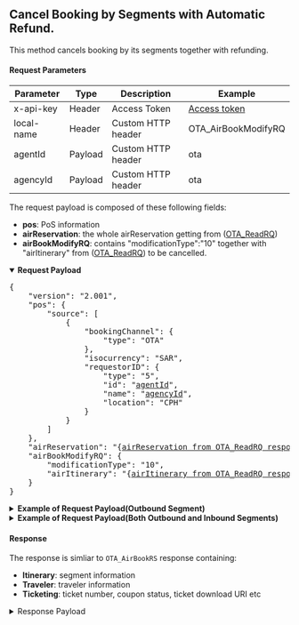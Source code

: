 ## Cancel Booking by Segments with Automatic Refund.

This method cancels booking by its segments together with refunding.

#### Request Parameters

| Parameter    | Type    | Description        | Example                  |
|--------------|---------|--------------------|--------------------------|
| x-api-key  | Header  | Access Token       | [Access token](#api-key) |
| local-name | Header  | Custom HTTP header | OTA_AirBookModifyRQ      |
| agentId    | Payload | Custom HTTP header | ota                      |
| agencyId   | Payload | Custom HTTP header | ota                      |

The request payload is composed of these following fields:
* **pos**: PoS information
* **airReservation**: the whole airReservation getting from ([OTA_ReadRQ](read_booking))
* **airBookModifyRQ**: contains "modificationType":"10" together with "airItinerary" from ([OTA_ReadRQ](read_booking)) to be cancelled.

<details open>
  <summary><b>Request Payload</b></summary>
  <pre>
{
    "version": "2.001",
    "pos": {
        "source": [
            {
                "bookingChannel": {
                    "type": "OTA"
                },
                "isocurrency": "SAR",
                "requestorID": {
                    "type": "5",
                    "id": "<ins>agentId</ins>",
                    "name": "<ins>agencyId</ins>",
                    "location": "CPH"
                }
            }
        ]
    },
    "airReservation": "{<ins>airReservation from OTA_ReadRQ response</ins>}",
    "airBookModifyRQ": {
        "modificationType": "10",
        "airItinerary": "{<ins>airItinerary from OTA_ReadRQ response with only the specific `flightSegment`s to be cancelled</ins>}"
    }
}
</pre>
</details>

<details>
  <summary><b>Example of Request Payload(Outbound Segment)</b></summary>
  <pre>
{
    "version": "2.001",
    "pos": {
        "source": [
            {
                "bookingChannel": {
                    "type": "OTA"
                },
                "isocurrency": "SAR",
                "requestorID": {
                    "type": "5",
                    "id": "{{agentId}}",
                    "name": "{{agencyId}}",
                    "location": "CPH"
                }
            }
        ]
    },
    "airReservation": {
        "airItinerary": {
            "originDestinationOptions": {
                "originDestinationOption": [
                    {
                        "flightSegment": [
                            {
                                "departureAirport": {
                                    "locationCode": "DMX"
                                },
                                "arrivalAirport": {
                                    "locationCode": "JED"
                                },
                                "operatingAirline": {
                                    "code": "HHR",
                                    "flightNumber": "8081"
                                },
                                "equipment": [],
                                "departureDateTime": "2025-08-29T08:00:00.000+03:00",
                                "arrivalDateTime": "2025-08-29T09:48:00.000+03:00",
                                "rph": "1",
                                "marketingAirline": {
                                    "code": "HHR"
                                },
                                "flightNumber": "8081",
                                "fareBasisCode": "EWTOWM2",
                                "resBookDesigCode": "Y",
                                "bookingClassAvails": [],
                                "comment": [],
                                "stopLocation": [],
                                "status": "30"
                            }
                        ],
                        "rph": "1"
                    },
                    {
                        "flightSegment": [
                            {
                                "departureAirport": {
                                    "locationCode": "JED"
                                },
                                "arrivalAirport": {
                                    "locationCode": "DMX"
                                },
                                "operatingAirline": {
                                    "code": "HHR",
                                    "flightNumber": "8080"
                                },
                                "equipment": [],
                                "departureDateTime": "2025-08-30T08:00:00.000+03:00",
                                "arrivalDateTime": "2025-08-30T09:48:00.000+03:00",
                                "rph": "2",
                                "marketingAirline": {
                                    "code": "HHR"
                                },
                                "flightNumber": "8080",
                                "fareBasisCode": "EWTOWM2",
                                "resBookDesigCode": "Y",
                                "bookingClassAvails": [],
                                "comment": [],
                                "stopLocation": [],
                                "status": "30"
                            }
                        ],
                        "rph": "2"
                    }
                ]
            }
        },
        "priceInfo": {
            "itinTotalFare": [
                {
                    "baseFare": {
                        "currencyCode": "SAR",
                        "amount": 1500.00
                    },
                    "equivFare": [],
                    "taxes": {
                        "tax": [
                            {
                                "taxCode": "VAT",
                                "currencyCode": "SAR",
                                "amount": 225.00
                            }
                        ],
                        "amount": 225.00
                    },
                    "fees": {
                        "fee": [
                            {
                                "feeCode": "VAT_VAT",
                                "currencyCode": "SAR",
                                "amount": 0.00
                            }
                        ],
                        "amount": 0.00
                    },
                    "totalFare": {
                        "currencyCode": "SAR",
                        "amount": 1725.00
                    },
                    "fareBaggageAllowance": [],
                    "remark": []
                }
            ],
            "fareInfos": {
                "fareInfo": [
                    {
                        "fareReference": [
                            {
                                "value": "EWTOWM2",
                                "resBookDesigCode": "Y",
                                "accountCode": "EWTOWM2"
                            }
                        ],
                        "ruleInfo": {
                            "tpaextensions": {
                                "cancellationTimeLimit": "2026-07-31T06:25:05Z",
                                "confirmationTimeLimit": "2025-07-31T06:54:48Z",
                                "updateTravellersTimeLimit": "2025-08-26T05:00:00Z"
                            }
                        },
                        "filingAirline": {
                            "value": "HHR"
                        },
                        "marketingAirline": [],
                        "departureAirport": {
                            "locationCode": "DMX"
                        },
                        "arrivalAirport": {
                            "locationCode": "JED"
                        },
                        "date": [],
                        "fareInfo": [],
                        "city": [],
                        "airport": [],
                        "rph": "1"
                    },
                    {
                        "fareReference": [
                            {
                                "value": "EWTOWM2",
                                "resBookDesigCode": "Y",
                                "accountCode": "EWTOWM2"
                            }
                        ],
                        "ruleInfo": {
                            "tpaextensions": {
                                "cancellationTimeLimit": "2026-07-31T06:25:05Z",
                                "confirmationTimeLimit": "2025-07-31T06:54:48Z",
                                "updateTravellersTimeLimit": "2025-08-26T05:00:00Z"
                            }
                        },
                        "filingAirline": {
                            "value": "HHR"
                        },
                        "marketingAirline": [],
                        "departureAirport": {
                            "locationCode": "JED"
                        },
                        "arrivalAirport": {
                            "locationCode": "DMX"
                        },
                        "date": [],
                        "fareInfo": [],
                        "city": [],
                        "airport": [],
                        "rph": "2"
                    }
                ]
            },
            "ptcfareBreakdowns": {
                "ptcfareBreakdown": [
                    {
                        "passengerTypeQuantity": {
                            "code": "ADT",
                            "quantity": 5
                        },
                        "fareBasisCodes": {
                            "fareBasisCode": [
                                {
                                    "value": "EWTOWM2",
                                    "flightSegmentRPH": "1"
                                }
                            ]
                        },
                        "passengerFare": [
                            {
                                "baseFare": {
                                    "currencyCode": "SAR",
                                    "amount": 750.00
                                },
                                "equivFare": [],
                                "taxes": {
                                    "tax": [
                                        {
                                            "taxCode": "VAT",
                                            "taxName": "VAT",
                                            "currencyCode": "SAR",
                                            "amount": 112.50
                                        }
                                    ],
                                    "amount": 112.50
                                },
                                "fees": {
                                    "fee": [
                                        {
                                            "feeCode": "VAT_VAT",
                                            "currencyCode": "SAR",
                                            "amount": 0.00
                                        }
                                    ],
                                    "amount": 0.00
                                },
                                "totalFare": {
                                    "currencyCode": "SAR",
                                    "amount": 862.50
                                },
                                "fareBaggageAllowance": [],
                                "remark": []
                            }
                        ],
                        "travelerRefNumber": [
                            {
                                "rph": "1"
                            },
                            {
                                "rph": "2"
                            },
                            {
                                "rph": "3"
                            },
                            {
                                "rph": "4"
                            },
                            {
                                "rph": "5"
                            }
                        ],
                        "ticketDesignators": {
                            "ticketDesignator": [
                                {
                                    "flightRefRPH": "1"
                                }
                            ]
                        },
                        "fareInfo": [
                            {
                                "fareReference": [
                                    {
                                        "value": "EWTOWM2",
                                        "resBookDesigCode": "Y",
                                        "accountCode": "EWTOWM2"
                                    }
                                ],
                                "marketingAirline": [],
                                "date": [],
                                "fareInfo": [],
                                "city": [],
                                "airport": []
                            }
                        ],
                        "pricingUnit": [],
                        "flightRefNumberRPHList": [
                            "1"
                        ]
                    },
                    {
                        "passengerTypeQuantity": {
                            "code": "ADT",
                            "quantity": 5
                        },
                        "fareBasisCodes": {
                            "fareBasisCode": [
                                {
                                    "value": "EWTOWM2",
                                    "flightSegmentRPH": "2"
                                }
                            ]
                        },
                        "passengerFare": [
                            {
                                "baseFare": {
                                    "currencyCode": "SAR",
                                    "amount": 750.00
                                },
                                "equivFare": [],
                                "taxes": {
                                    "tax": [
                                        {
                                            "taxCode": "VAT",
                                            "taxName": "VAT",
                                            "currencyCode": "SAR",
                                            "amount": 112.50
                                        }
                                    ],
                                    "amount": 112.50
                                },
                                "fees": {
                                    "fee": [
                                        {
                                            "feeCode": "VAT_VAT",
                                            "currencyCode": "SAR",
                                            "amount": 0.00
                                        }
                                    ],
                                    "amount": 0.00
                                },
                                "totalFare": {
                                    "currencyCode": "SAR",
                                    "amount": 862.50
                                },
                                "fareBaggageAllowance": [],
                                "remark": []
                            }
                        ],
                        "travelerRefNumber": [
                            {
                                "rph": "1"
                            },
                            {
                                "rph": "2"
                            },
                            {
                                "rph": "3"
                            },
                            {
                                "rph": "4"
                            },
                            {
                                "rph": "5"
                            }
                        ],
                        "ticketDesignators": {
                            "ticketDesignator": [
                                {
                                    "flightRefRPH": "2"
                                }
                            ]
                        },
                        "fareInfo": [
                            {
                                "fareReference": [
                                    {
                                        "value": "EWTOWM2",
                                        "resBookDesigCode": "Y",
                                        "accountCode": "EWTOWM2"
                                    }
                                ],
                                "marketingAirline": [],
                                "date": [],
                                "fareInfo": [],
                                "city": [],
                                "airport": []
                            }
                        ],
                        "pricingUnit": [],
                        "flightRefNumberRPHList": [
                            "2"
                        ]
                    }
                ]
            }
        },
        "travelerInfo": {
            "airTraveler": [
                {
                    "personName": {
                        "namePrefix": [],
                        "givenName": [
                            "QA TEST"
                        ],
                        "middleName": [],
                        "surname": "TESTER",
                        "nameSuffix": [],
                        "nameTitle": []
                    },
                    "telephone": [
                        {
                            "countryAccessCode": "380",
                            "phoneNumber": "671234567"
                        }
                    ],
                    "email": [
                        {
                            "value": "jjiamtaweeboon@go7.io",
                            "defaultInd": true
                        }
                    ],
                    "address": [
                        {
                            "bldgRoom": [],
                            "addressLine": [],
                            "cityName": "Makkha",
                            "countryName": {
                                "value": "",
                                "code": "SA"
                            }
                        }
                    ],
                    "custLoyalty": [],
                    "document": [],
                    "socialMediaInfo": [],
                    "passengerTypeCode": "CTC",
                    "comment": []
                },
                {
                    "personName": {
                        "namePrefix": [
                            "MISS"
                        ],
                        "givenName": [
                            "PAXONE"
                        ],
                        "middleName": [],
                        "surname": "PARKER",
                        "nameSuffix": [],
                        "nameTitle": []
                    },
                    "telephone": [
                        {
                            "countryAccessCode": "380",
                            "phoneNumber": "671234567"
                        }
                    ],
                    "email": [
                        {
                            "value": "jjiamtaweeboon@go7.io"
                        }
                    ],
                    "address": [],
                    "custLoyalty": [],
                    "document": [
                        {
                            "docLimitations": [],
                            "birthDate": "1979-01-01"
                        },
                        {
                            "docLimitations": [],
                            "docID": "XMMUQ56302341",
                            "docType": "5",
                            "docHolderNationality": "SA",
                            "expireDate": "2027-12-12"
                        }
                    ],
                    "travelerRefNumber": {
                        "rph": "1"
                    },
                    "flightSegmentRPHs": {
                        "flightSegmentRPH": [
                            "1",
                            "2"
                        ]
                    },
                    "socialMediaInfo": [],
                    "passengerTypeCode": "ADT",
                    "gender": "Male",
                    "comment": []
                },
                {
                    "personName": {
                        "namePrefix": [
                            "MISS"
                        ],
                        "givenName": [
                            "PAXTWO"
                        ],
                        "middleName": [],
                        "surname": "PARKER",
                        "nameSuffix": [],
                        "nameTitle": []
                    },
                    "telephone": [
                        {
                            "countryAccessCode": "380",
                            "phoneNumber": "671234567"
                        }
                    ],
                    "email": [
                        {
                            "value": "jjiamtaweeboon@go7.io"
                        }
                    ],
                    "address": [],
                    "custLoyalty": [],
                    "document": [
                        {
                            "docLimitations": [],
                            "birthDate": "1979-01-01"
                        },
                        {
                            "docLimitations": [],
                            "docID": "VPLEI22020697",
                            "docType": "5",
                            "docHolderNationality": "SA",
                            "expireDate": "2027-12-12"
                        }
                    ],
                    "travelerRefNumber": {
                        "rph": "2"
                    },
                    "flightSegmentRPHs": {
                        "flightSegmentRPH": [
                            "1",
                            "2"
                        ]
                    },
                    "socialMediaInfo": [],
                    "passengerTypeCode": "ADT",
                    "gender": "Male",
                    "comment": []
                },
                {
                    "personName": {
                        "namePrefix": [
                            "MR"
                        ],
                        "givenName": [
                            "PAXTHREE"
                        ],
                        "middleName": [],
                        "surname": "PARKER",
                        "nameSuffix": [],
                        "nameTitle": []
                    },
                    "telephone": [
                        {
                            "countryAccessCode": "380",
                            "phoneNumber": "671234567"
                        }
                    ],
                    "email": [
                        {
                            "value": "jjiamtaweeboon@go7.io"
                        }
                    ],
                    "address": [],
                    "custLoyalty": [],
                    "document": [
                        {
                            "docLimitations": [],
                            "birthDate": "1979-01-01"
                        },
                        {
                            "docLimitations": [],
                            "docID": "JESAR47407936",
                            "docType": "5",
                            "docHolderNationality": "SA",
                            "expireDate": "2027-12-12"
                        }
                    ],
                    "travelerRefNumber": {
                        "rph": "3"
                    },
                    "flightSegmentRPHs": {
                        "flightSegmentRPH": [
                            "1",
                            "2"
                        ]
                    },
                    "socialMediaInfo": [],
                    "passengerTypeCode": "ADT",
                    "gender": "Male",
                    "comment": []
                },
                {
                    "personName": {
                        "namePrefix": [
                            "MR"
                        ],
                        "givenName": [
                            "PAXFORE"
                        ],
                        "middleName": [],
                        "surname": "PARKER",
                        "nameSuffix": [],
                        "nameTitle": []
                    },
                    "telephone": [
                        {
                            "countryAccessCode": "380",
                            "phoneNumber": "671234567"
                        }
                    ],
                    "email": [
                        {
                            "value": "jjiamtaweeboon@go7.io"
                        }
                    ],
                    "address": [],
                    "custLoyalty": [],
                    "document": [
                        {
                            "docLimitations": [],
                            "birthDate": "1979-01-01"
                        },
                        {
                            "docLimitations": [],
                            "docID": "PBWXC85171457",
                            "docType": "5",
                            "docHolderNationality": "SA",
                            "expireDate": "2027-12-12"
                        }
                    ],
                    "travelerRefNumber": {
                        "rph": "4"
                    },
                    "flightSegmentRPHs": {
                        "flightSegmentRPH": [
                            "1",
                            "2"
                        ]
                    },
                    "socialMediaInfo": [],
                    "passengerTypeCode": "ADT",
                    "gender": "Male",
                    "comment": []
                },
                {
                    "personName": {
                        "namePrefix": [
                            "MR"
                        ],
                        "givenName": [
                            "PAXFIVE"
                        ],
                        "middleName": [],
                        "surname": "PARKER",
                        "nameSuffix": [],
                        "nameTitle": []
                    },
                    "telephone": [
                        {
                            "countryAccessCode": "380",
                            "phoneNumber": "671234567"
                        }
                    ],
                    "email": [
                        {
                            "value": "jjiamtaweeboon@go7.io"
                        }
                    ],
                    "address": [],
                    "custLoyalty": [],
                    "document": [
                        {
                            "docLimitations": [],
                            "birthDate": "1979-01-01"
                        },
                        {
                            "docLimitations": [],
                            "docID": "FZDKA38013984",
                            "docType": "5",
                            "docHolderNationality": "SA",
                            "expireDate": "2027-12-12"
                        }
                    ],
                    "travelerRefNumber": {
                        "rph": "5"
                    },
                    "flightSegmentRPHs": {
                        "flightSegmentRPH": [
                            "1",
                            "2"
                        ]
                    },
                    "socialMediaInfo": [],
                    "passengerTypeCode": "ADT",
                    "gender": "Male",
                    "comment": []
                }
            ],
            "specialReqDetails": []
        },
        "ticketing": [
            {
                "ticketAdvisory": [],
                "ticketType": "E_TICKET",
                "flightSegmentRefNumber": [
                    "1"
                ],
                "travelerRefNumber": [
                    "1"
                ],
                "ticketDocumentNbr": "3333330322287",
                "passengerTypeCode": "ADT",
                "miscTicketingCode": [],
                "tpaextensions": {
                    "couponInfos": [
                        {
                            "flightRefRPH": "1",
                            "number": "1",
                            "status": "O"
                        },
                        {
                            "flightRefRPH": "2",
                            "number": "2",
                            "status": "O"
                        }
                    ],
                    "couponProviderDetails": [
                        {
                            "coach": "006",
                            "flightRefRPH": "1",
                            "providerTicketNumber": "092448F3E8985058",
                            "seat": "118"
                        },
                        {
                            "coach": "006",
                            "flightRefRPH": "2",
                            "providerTicketNumber": "09244843A8985061",
                            "seat": "114"
                        }
                    ],
                    "links": [
                        {
                            "href": "https://test-api.worldticket.net/sms-gateway-service/tickets/confirmation/V8LXBO/download/passenger-segment?ticketNumber=3333330322287&couponNumber=1",
                            "rel": "downloadTicket",
                            "segmentRPH": "1",
                            "travelerRPH": "1"
                        },
                        {
                            "href": "https://test-api.worldticket.net/sms-gateway-service/tickets/confirmation/V8LXBO/download/passenger-segment?ticketNumber=3333330322287&couponNumber=2",
                            "rel": "downloadTicket",
                            "segmentRPH": "2",
                            "travelerRPH": "1"
                        }
                    ],
                    "urls": "https://test-api.worldticket.net/sms-gateway-service/tickets/confirmation/V8LXBO/download/passenger-segment?ticketNumber=3333330322287&couponNumber=1 https://test-api.worldticket.net/sms-gateway-service/tickets/confirmation/V8LXBO/download/passenger-segment?ticketNumber=3333330322287&couponNumber=2"
                }
            },
            {
                "ticketAdvisory": [],
                "ticketType": "E_TICKET",
                "flightSegmentRefNumber": [
                    "1"
                ],
                "travelerRefNumber": [
                    "2"
                ],
                "ticketDocumentNbr": "3333330322288",
                "passengerTypeCode": "ADT",
                "miscTicketingCode": [],
                "tpaextensions": {
                    "couponInfos": [
                        {
                            "flightRefRPH": "1",
                            "number": "1",
                            "status": "O"
                        },
                        {
                            "flightRefRPH": "2",
                            "number": "2",
                            "status": "O"
                        }
                    ],
                    "couponProviderDetails": [
                        {
                            "coach": "006",
                            "flightRefRPH": "1",
                            "providerTicketNumber": "092448DDF8985059",
                            "seat": "119"
                        },
                        {
                            "coach": "006",
                            "flightRefRPH": "2",
                            "providerTicketNumber": "0924481A58985064",
                            "seat": "115"
                        }
                    ],
                    "links": [
                        {
                            "href": "https://test-api.worldticket.net/sms-gateway-service/tickets/confirmation/V8LXBO/download/passenger-segment?ticketNumber=3333330322288&couponNumber=1",
                            "rel": "downloadTicket",
                            "segmentRPH": "1",
                            "travelerRPH": "2"
                        },
                        {
                            "href": "https://test-api.worldticket.net/sms-gateway-service/tickets/confirmation/V8LXBO/download/passenger-segment?ticketNumber=3333330322288&couponNumber=2",
                            "rel": "downloadTicket",
                            "segmentRPH": "2",
                            "travelerRPH": "2"
                        }
                    ],
                    "urls": "https://test-api.worldticket.net/sms-gateway-service/tickets/confirmation/V8LXBO/download/passenger-segment?ticketNumber=3333330322288&couponNumber=1 https://test-api.worldticket.net/sms-gateway-service/tickets/confirmation/V8LXBO/download/passenger-segment?ticketNumber=3333330322288&couponNumber=2"
                }
            },
            {
                "ticketAdvisory": [],
                "ticketType": "E_TICKET",
                "flightSegmentRefNumber": [
                    "1"
                ],
                "travelerRefNumber": [
                    "3"
                ],
                "ticketDocumentNbr": "3333330322289",
                "passengerTypeCode": "ADT",
                "miscTicketingCode": [],
                "tpaextensions": {
                    "couponInfos": [
                        {
                            "flightRefRPH": "1",
                            "number": "1",
                            "status": "O"
                        },
                        {
                            "flightRefRPH": "2",
                            "number": "2",
                            "status": "O"
                        }
                    ],
                    "couponProviderDetails": [
                        {
                            "coach": "006",
                            "flightRefRPH": "1",
                            "providerTicketNumber": "092448CD48985060",
                            "seat": "120"
                        },
                        {
                            "coach": "006",
                            "flightRefRPH": "2",
                            "providerTicketNumber": "0924480C68985065",
                            "seat": "116"
                        }
                    ],
                    "links": [
                        {
                            "href": "https://test-api.worldticket.net/sms-gateway-service/tickets/confirmation/V8LXBO/download/passenger-segment?ticketNumber=3333330322289&couponNumber=1",
                            "rel": "downloadTicket",
                            "segmentRPH": "1",
                            "travelerRPH": "3"
                        },
                        {
                            "href": "https://test-api.worldticket.net/sms-gateway-service/tickets/confirmation/V8LXBO/download/passenger-segment?ticketNumber=3333330322289&couponNumber=2",
                            "rel": "downloadTicket",
                            "segmentRPH": "2",
                            "travelerRPH": "3"
                        }
                    ],
                    "urls": "https://test-api.worldticket.net/sms-gateway-service/tickets/confirmation/V8LXBO/download/passenger-segment?ticketNumber=3333330322289&couponNumber=1 https://test-api.worldticket.net/sms-gateway-service/tickets/confirmation/V8LXBO/download/passenger-segment?ticketNumber=3333330322289&couponNumber=2"
                }
            },
            {
                "ticketAdvisory": [],
                "ticketType": "E_TICKET",
                "flightSegmentRefNumber": [
                    "1"
                ],
                "travelerRefNumber": [
                    "4"
                ],
                "ticketDocumentNbr": "3333330322290",
                "passengerTypeCode": "ADT",
                "miscTicketingCode": [],
                "tpaextensions": {
                    "couponInfos": [
                        {
                            "flightRefRPH": "1",
                            "number": "1",
                            "status": "O"
                        },
                        {
                            "flightRefRPH": "2",
                            "number": "2",
                            "status": "O"
                        }
                    ],
                    "couponProviderDetails": [
                        {
                            "coach": "006",
                            "flightRefRPH": "1",
                            "providerTicketNumber": "092448AC88985062",
                            "seat": "121"
                        },
                        {
                            "coach": "006",
                            "flightRefRPH": "2",
                            "providerTicketNumber": "0924483B28985066",
                            "seat": "117"
                        }
                    ],
                    "links": [
                        {
                            "href": "https://test-api.worldticket.net/sms-gateway-service/tickets/confirmation/V8LXBO/download/passenger-segment?ticketNumber=3333330322290&couponNumber=1",
                            "rel": "downloadTicket",
                            "segmentRPH": "1",
                            "travelerRPH": "4"
                        },
                        {
                            "href": "https://test-api.worldticket.net/sms-gateway-service/tickets/confirmation/V8LXBO/download/passenger-segment?ticketNumber=3333330322290&couponNumber=2",
                            "rel": "downloadTicket",
                            "segmentRPH": "2",
                            "travelerRPH": "4"
                        }
                    ],
                    "urls": "https://test-api.worldticket.net/sms-gateway-service/tickets/confirmation/V8LXBO/download/passenger-segment?ticketNumber=3333330322290&couponNumber=1 https://test-api.worldticket.net/sms-gateway-service/tickets/confirmation/V8LXBO/download/passenger-segment?ticketNumber=3333330322290&couponNumber=2"
                }
            },
            {
                "ticketAdvisory": [],
                "ticketType": "E_TICKET",
                "flightSegmentRefNumber": [
                    "1"
                ],
                "travelerRefNumber": [
                    "5"
                ],
                "ticketDocumentNbr": "3333330322291",
                "passengerTypeCode": "ADT",
                "miscTicketingCode": [],
                "tpaextensions": {
                    "couponInfos": [
                        {
                            "flightRefRPH": "1",
                            "number": "1",
                            "status": "O"
                        },
                        {
                            "flightRefRPH": "2",
                            "number": "2",
                            "status": "O"
                        }
                    ],
                    "couponProviderDetails": [
                        {
                            "coach": "006",
                            "flightRefRPH": "1",
                            "providerTicketNumber": "0924482CC8985063",
                            "seat": "122"
                        },
                        {
                            "coach": "006",
                            "flightRefRPH": "2",
                            "providerTicketNumber": "0924483988985067",
                            "seat": "118"
                        }
                    ],
                    "links": [
                        {
                            "href": "https://test-api.worldticket.net/sms-gateway-service/tickets/confirmation/V8LXBO/download/passenger-segment?ticketNumber=3333330322291&couponNumber=1",
                            "rel": "downloadTicket",
                            "segmentRPH": "1",
                            "travelerRPH": "5"
                        },
                        {
                            "href": "https://test-api.worldticket.net/sms-gateway-service/tickets/confirmation/V8LXBO/download/passenger-segment?ticketNumber=3333330322291&couponNumber=2",
                            "rel": "downloadTicket",
                            "segmentRPH": "2",
                            "travelerRPH": "5"
                        }
                    ],
                    "urls": "https://test-api.worldticket.net/sms-gateway-service/tickets/confirmation/V8LXBO/download/passenger-segment?ticketNumber=3333330322291&couponNumber=1 https://test-api.worldticket.net/sms-gateway-service/tickets/confirmation/V8LXBO/download/passenger-segment?ticketNumber=3333330322291&couponNumber=2"
                }
            }
        ],
        "bookingReferenceID": [
            {
                "companyName": {
                    "code": "W1"
                },
                "type": "14",
                "id": "V8LXBO",
                "flightRefNumberRPHList": []
            },
            {
                "companyName": {
                    "code": "HHR"
                },
                "type": "14",
                "id": "CC1A7683A",
                "flightRefNumberRPHList": []
            },
            {
                "companyName": {
                    "code": "HHR"
                },
                "type": "14",
                "id": "6C6E69DE1",
                "flightRefNumberRPHList": []
            }
        ],
        "offer": {
            "summary": [],
            "priced": [
                {
                    "shortDescription": [],
                    "longDescription": [],
                    "originDestination": [],
                    "otherServices": [],
                    "restriction": [],
                    "termsAndConditions": [],
                    "commission": [],
                    "multimedia": [],
                    "bookingReferenceID": [],
                    "id": "2090026",
                    "tpaextensions": {
                        "orderInfo": {
                            "action": "CREATE_BOOKING",
                            "currencyCode": "SAR",
                            "direction": "PAYMENT",
                            "orderType": "BOOKING",
                            "status": "PAID",
                            "totalAmount": "1725.00"
                        }
                    }
                }
            ],
            "purchased": []
        },
        "createDateTime": "2025-07-31T06:24:50.463Z",
        "emdinfo": []
    },
    "airBookModifyRQ": {
        "modificationType": "10",
        "airItinerary": {
            "originDestinationOptions": {
                "originDestinationOption": [
                    {
                        "flightSegment": [
                            {
                                "departureAirport": {
                                    "locationCode": "DMX"
                                },
                                "arrivalAirport": {
                                    "locationCode": "JED"
                                },
                                "operatingAirline": {
                                    "code": "HHR",
                                    "flightNumber": "8081"
                                },
                                "equipment": [],
                                "departureDateTime": "2025-08-29T08:00:00.000+03:00",
                                "arrivalDateTime": "2025-08-29T09:48:00.000+03:00",
                                "rph": "1",
                                "marketingAirline": {
                                    "code": "HHR"
                                },
                                "flightNumber": "8081",
                                "fareBasisCode": "EWTOWM2",
                                "resBookDesigCode": "Y",
                                "bookingClassAvails": [],
                                "comment": [],
                                "stopLocation": [],
                                "status": "30"
                            }
                        ],
                        "rph": "1"
                    }
                ]
            }
        }
    }
}
</pre>
</details>

<details>
  <summary><b>Example of Request Payload(Both Outbound and Inbound Segments)</b></summary>
  <pre>
{
    "version": "2.001",
    "pos": {
        "source": [
            {
                "bookingChannel": {
                    "type": "OTA"
                },
                "isocurrency": "SAR",
                "requestorID": {
                    "type": "5",
                    "id": "{{agentId}}",
                    "name": "{{agencyId}}",
                    "location": "CPH"
                }
            }
        ]
    },
    "airReservation": {
        "airItinerary": {
            "originDestinationOptions": {
                "originDestinationOption": [
                    {
                        "flightSegment": [
                            {
                                "departureAirport": {
                                    "locationCode": "DMX"
                                },
                                "arrivalAirport": {
                                    "locationCode": "JED"
                                },
                                "operatingAirline": {
                                    "code": "HHR",
                                    "flightNumber": "8081"
                                },
                                "equipment": [],
                                "departureDateTime": "2025-08-29T08:00:00.000+03:00",
                                "arrivalDateTime": "2025-08-29T09:48:00.000+03:00",
                                "rph": "1",
                                "marketingAirline": {
                                    "code": "HHR"
                                },
                                "flightNumber": "8081",
                                "fareBasisCode": "EWTOWM2",
                                "resBookDesigCode": "Y",
                                "bookingClassAvails": [],
                                "comment": [],
                                "stopLocation": [],
                                "status": "30"
                            }
                        ],
                        "rph": "1"
                    },
                    {
                        "flightSegment": [
                            {
                                "departureAirport": {
                                    "locationCode": "JED"
                                },
                                "arrivalAirport": {
                                    "locationCode": "DMX"
                                },
                                "operatingAirline": {
                                    "code": "HHR",
                                    "flightNumber": "8080"
                                },
                                "equipment": [],
                                "departureDateTime": "2025-08-30T08:00:00.000+03:00",
                                "arrivalDateTime": "2025-08-30T09:48:00.000+03:00",
                                "rph": "2",
                                "marketingAirline": {
                                    "code": "HHR"
                                },
                                "flightNumber": "8080",
                                "fareBasisCode": "EWTOWM2",
                                "resBookDesigCode": "Y",
                                "bookingClassAvails": [],
                                "comment": [],
                                "stopLocation": [],
                                "status": "30"
                            }
                        ],
                        "rph": "2"
                    }
                ]
            }
        },
        "priceInfo": {
            "itinTotalFare": [
                {
                    "baseFare": {
                        "currencyCode": "SAR",
                        "amount": 1500.00
                    },
                    "equivFare": [],
                    "taxes": {
                        "tax": [
                            {
                                "taxCode": "VAT",
                                "currencyCode": "SAR",
                                "amount": 225.00
                            }
                        ],
                        "amount": 225.00
                    },
                    "fees": {
                        "fee": [
                            {
                                "feeCode": "VAT_VAT",
                                "currencyCode": "SAR",
                                "amount": 0.00
                            }
                        ],
                        "amount": 0.00
                    },
                    "totalFare": {
                        "currencyCode": "SAR",
                        "amount": 1725.00
                    },
                    "fareBaggageAllowance": [],
                    "remark": []
                }
            ],
            "fareInfos": {
                "fareInfo": [
                    {
                        "fareReference": [
                            {
                                "value": "EWTOWM2",
                                "resBookDesigCode": "Y",
                                "accountCode": "EWTOWM2"
                            }
                        ],
                        "ruleInfo": {
                            "tpaextensions": {
                                "cancellationTimeLimit": "2026-07-31T06:25:05Z",
                                "confirmationTimeLimit": "2025-07-31T06:54:48Z",
                                "updateTravellersTimeLimit": "2025-08-26T05:00:00Z"
                            }
                        },
                        "filingAirline": {
                            "value": "HHR"
                        },
                        "marketingAirline": [],
                        "departureAirport": {
                            "locationCode": "DMX"
                        },
                        "arrivalAirport": {
                            "locationCode": "JED"
                        },
                        "date": [],
                        "fareInfo": [],
                        "city": [],
                        "airport": [],
                        "rph": "1"
                    },
                    {
                        "fareReference": [
                            {
                                "value": "EWTOWM2",
                                "resBookDesigCode": "Y",
                                "accountCode": "EWTOWM2"
                            }
                        ],
                        "ruleInfo": {
                            "tpaextensions": {
                                "cancellationTimeLimit": "2026-07-31T06:25:05Z",
                                "confirmationTimeLimit": "2025-07-31T06:54:48Z",
                                "updateTravellersTimeLimit": "2025-08-26T05:00:00Z"
                            }
                        },
                        "filingAirline": {
                            "value": "HHR"
                        },
                        "marketingAirline": [],
                        "departureAirport": {
                            "locationCode": "JED"
                        },
                        "arrivalAirport": {
                            "locationCode": "DMX"
                        },
                        "date": [],
                        "fareInfo": [],
                        "city": [],
                        "airport": [],
                        "rph": "2"
                    }
                ]
            },
            "ptcfareBreakdowns": {
                "ptcfareBreakdown": [
                    {
                        "passengerTypeQuantity": {
                            "code": "ADT",
                            "quantity": 5
                        },
                        "fareBasisCodes": {
                            "fareBasisCode": [
                                {
                                    "value": "EWTOWM2",
                                    "flightSegmentRPH": "1"
                                }
                            ]
                        },
                        "passengerFare": [
                            {
                                "baseFare": {
                                    "currencyCode": "SAR",
                                    "amount": 750.00
                                },
                                "equivFare": [],
                                "taxes": {
                                    "tax": [
                                        {
                                            "taxCode": "VAT",
                                            "taxName": "VAT",
                                            "currencyCode": "SAR",
                                            "amount": 112.50
                                        }
                                    ],
                                    "amount": 112.50
                                },
                                "fees": {
                                    "fee": [
                                        {
                                            "feeCode": "VAT_VAT",
                                            "currencyCode": "SAR",
                                            "amount": 0.00
                                        }
                                    ],
                                    "amount": 0.00
                                },
                                "totalFare": {
                                    "currencyCode": "SAR",
                                    "amount": 862.50
                                },
                                "fareBaggageAllowance": [],
                                "remark": []
                            }
                        ],
                        "travelerRefNumber": [
                            {
                                "rph": "1"
                            },
                            {
                                "rph": "2"
                            },
                            {
                                "rph": "3"
                            },
                            {
                                "rph": "4"
                            },
                            {
                                "rph": "5"
                            }
                        ],
                        "ticketDesignators": {
                            "ticketDesignator": [
                                {
                                    "flightRefRPH": "1"
                                }
                            ]
                        },
                        "fareInfo": [
                            {
                                "fareReference": [
                                    {
                                        "value": "EWTOWM2",
                                        "resBookDesigCode": "Y",
                                        "accountCode": "EWTOWM2"
                                    }
                                ],
                                "marketingAirline": [],
                                "date": [],
                                "fareInfo": [],
                                "city": [],
                                "airport": []
                            }
                        ],
                        "pricingUnit": [],
                        "flightRefNumberRPHList": [
                            "1"
                        ]
                    },
                    {
                        "passengerTypeQuantity": {
                            "code": "ADT",
                            "quantity": 5
                        },
                        "fareBasisCodes": {
                            "fareBasisCode": [
                                {
                                    "value": "EWTOWM2",
                                    "flightSegmentRPH": "2"
                                }
                            ]
                        },
                        "passengerFare": [
                            {
                                "baseFare": {
                                    "currencyCode": "SAR",
                                    "amount": 750.00
                                },
                                "equivFare": [],
                                "taxes": {
                                    "tax": [
                                        {
                                            "taxCode": "VAT",
                                            "taxName": "VAT",
                                            "currencyCode": "SAR",
                                            "amount": 112.50
                                        }
                                    ],
                                    "amount": 112.50
                                },
                                "fees": {
                                    "fee": [
                                        {
                                            "feeCode": "VAT_VAT",
                                            "currencyCode": "SAR",
                                            "amount": 0.00
                                        }
                                    ],
                                    "amount": 0.00
                                },
                                "totalFare": {
                                    "currencyCode": "SAR",
                                    "amount": 862.50
                                },
                                "fareBaggageAllowance": [],
                                "remark": []
                            }
                        ],
                        "travelerRefNumber": [
                            {
                                "rph": "1"
                            },
                            {
                                "rph": "2"
                            },
                            {
                                "rph": "3"
                            },
                            {
                                "rph": "4"
                            },
                            {
                                "rph": "5"
                            }
                        ],
                        "ticketDesignators": {
                            "ticketDesignator": [
                                {
                                    "flightRefRPH": "2"
                                }
                            ]
                        },
                        "fareInfo": [
                            {
                                "fareReference": [
                                    {
                                        "value": "EWTOWM2",
                                        "resBookDesigCode": "Y",
                                        "accountCode": "EWTOWM2"
                                    }
                                ],
                                "marketingAirline": [],
                                "date": [],
                                "fareInfo": [],
                                "city": [],
                                "airport": []
                            }
                        ],
                        "pricingUnit": [],
                        "flightRefNumberRPHList": [
                            "2"
                        ]
                    }
                ]
            }
        },
        "travelerInfo": {
            "airTraveler": [
                {
                    "personName": {
                        "namePrefix": [],
                        "givenName": [
                            "QA TEST"
                        ],
                        "middleName": [],
                        "surname": "TESTER",
                        "nameSuffix": [],
                        "nameTitle": []
                    },
                    "telephone": [
                        {
                            "countryAccessCode": "380",
                            "phoneNumber": "671234567"
                        }
                    ],
                    "email": [
                        {
                            "value": "jjiamtaweeboon@go7.io",
                            "defaultInd": true
                        }
                    ],
                    "address": [
                        {
                            "bldgRoom": [],
                            "addressLine": [],
                            "cityName": "Makkha",
                            "countryName": {
                                "value": "",
                                "code": "SA"
                            }
                        }
                    ],
                    "custLoyalty": [],
                    "document": [],
                    "socialMediaInfo": [],
                    "passengerTypeCode": "CTC",
                    "comment": []
                },
                {
                    "personName": {
                        "namePrefix": [
                            "MISS"
                        ],
                        "givenName": [
                            "PAXONE"
                        ],
                        "middleName": [],
                        "surname": "PARKER",
                        "nameSuffix": [],
                        "nameTitle": []
                    },
                    "telephone": [
                        {
                            "countryAccessCode": "380",
                            "phoneNumber": "671234567"
                        }
                    ],
                    "email": [
                        {
                            "value": "jjiamtaweeboon@go7.io"
                        }
                    ],
                    "address": [],
                    "custLoyalty": [],
                    "document": [
                        {
                            "docLimitations": [],
                            "birthDate": "1979-01-01"
                        },
                        {
                            "docLimitations": [],
                            "docID": "XMMUQ56302341",
                            "docType": "5",
                            "docHolderNationality": "SA",
                            "expireDate": "2027-12-12"
                        }
                    ],
                    "travelerRefNumber": {
                        "rph": "1"
                    },
                    "flightSegmentRPHs": {
                        "flightSegmentRPH": [
                            "1",
                            "2"
                        ]
                    },
                    "socialMediaInfo": [],
                    "passengerTypeCode": "ADT",
                    "gender": "Male",
                    "comment": []
                },
                {
                    "personName": {
                        "namePrefix": [
                            "MISS"
                        ],
                        "givenName": [
                            "PAXTWO"
                        ],
                        "middleName": [],
                        "surname": "PARKER",
                        "nameSuffix": [],
                        "nameTitle": []
                    },
                    "telephone": [
                        {
                            "countryAccessCode": "380",
                            "phoneNumber": "671234567"
                        }
                    ],
                    "email": [
                        {
                            "value": "jjiamtaweeboon@go7.io"
                        }
                    ],
                    "address": [],
                    "custLoyalty": [],
                    "document": [
                        {
                            "docLimitations": [],
                            "birthDate": "1979-01-01"
                        },
                        {
                            "docLimitations": [],
                            "docID": "VPLEI22020697",
                            "docType": "5",
                            "docHolderNationality": "SA",
                            "expireDate": "2027-12-12"
                        }
                    ],
                    "travelerRefNumber": {
                        "rph": "2"
                    },
                    "flightSegmentRPHs": {
                        "flightSegmentRPH": [
                            "1",
                            "2"
                        ]
                    },
                    "socialMediaInfo": [],
                    "passengerTypeCode": "ADT",
                    "gender": "Male",
                    "comment": []
                },
                {
                    "personName": {
                        "namePrefix": [
                            "MR"
                        ],
                        "givenName": [
                            "PAXTHREE"
                        ],
                        "middleName": [],
                        "surname": "PARKER",
                        "nameSuffix": [],
                        "nameTitle": []
                    },
                    "telephone": [
                        {
                            "countryAccessCode": "380",
                            "phoneNumber": "671234567"
                        }
                    ],
                    "email": [
                        {
                            "value": "jjiamtaweeboon@go7.io"
                        }
                    ],
                    "address": [],
                    "custLoyalty": [],
                    "document": [
                        {
                            "docLimitations": [],
                            "birthDate": "1979-01-01"
                        },
                        {
                            "docLimitations": [],
                            "docID": "JESAR47407936",
                            "docType": "5",
                            "docHolderNationality": "SA",
                            "expireDate": "2027-12-12"
                        }
                    ],
                    "travelerRefNumber": {
                        "rph": "3"
                    },
                    "flightSegmentRPHs": {
                        "flightSegmentRPH": [
                            "1",
                            "2"
                        ]
                    },
                    "socialMediaInfo": [],
                    "passengerTypeCode": "ADT",
                    "gender": "Male",
                    "comment": []
                },
                {
                    "personName": {
                        "namePrefix": [
                            "MR"
                        ],
                        "givenName": [
                            "PAXFORE"
                        ],
                        "middleName": [],
                        "surname": "PARKER",
                        "nameSuffix": [],
                        "nameTitle": []
                    },
                    "telephone": [
                        {
                            "countryAccessCode": "380",
                            "phoneNumber": "671234567"
                        }
                    ],
                    "email": [
                        {
                            "value": "jjiamtaweeboon@go7.io"
                        }
                    ],
                    "address": [],
                    "custLoyalty": [],
                    "document": [
                        {
                            "docLimitations": [],
                            "birthDate": "1979-01-01"
                        },
                        {
                            "docLimitations": [],
                            "docID": "PBWXC85171457",
                            "docType": "5",
                            "docHolderNationality": "SA",
                            "expireDate": "2027-12-12"
                        }
                    ],
                    "travelerRefNumber": {
                        "rph": "4"
                    },
                    "flightSegmentRPHs": {
                        "flightSegmentRPH": [
                            "1",
                            "2"
                        ]
                    },
                    "socialMediaInfo": [],
                    "passengerTypeCode": "ADT",
                    "gender": "Male",
                    "comment": []
                },
                {
                    "personName": {
                        "namePrefix": [
                            "MR"
                        ],
                        "givenName": [
                            "PAXFIVE"
                        ],
                        "middleName": [],
                        "surname": "PARKER",
                        "nameSuffix": [],
                        "nameTitle": []
                    },
                    "telephone": [
                        {
                            "countryAccessCode": "380",
                            "phoneNumber": "671234567"
                        }
                    ],
                    "email": [
                        {
                            "value": "jjiamtaweeboon@go7.io"
                        }
                    ],
                    "address": [],
                    "custLoyalty": [],
                    "document": [
                        {
                            "docLimitations": [],
                            "birthDate": "1979-01-01"
                        },
                        {
                            "docLimitations": [],
                            "docID": "FZDKA38013984",
                            "docType": "5",
                            "docHolderNationality": "SA",
                            "expireDate": "2027-12-12"
                        }
                    ],
                    "travelerRefNumber": {
                        "rph": "5"
                    },
                    "flightSegmentRPHs": {
                        "flightSegmentRPH": [
                            "1",
                            "2"
                        ]
                    },
                    "socialMediaInfo": [],
                    "passengerTypeCode": "ADT",
                    "gender": "Male",
                    "comment": []
                }
            ],
            "specialReqDetails": []
        },
        "ticketing": [
            {
                "ticketAdvisory": [],
                "ticketType": "E_TICKET",
                "flightSegmentRefNumber": [
                    "1"
                ],
                "travelerRefNumber": [
                    "1"
                ],
                "ticketDocumentNbr": "3333330322287",
                "passengerTypeCode": "ADT",
                "miscTicketingCode": [],
                "tpaextensions": {
                    "couponInfos": [
                        {
                            "flightRefRPH": "1",
                            "number": "1",
                            "status": "O"
                        },
                        {
                            "flightRefRPH": "2",
                            "number": "2",
                            "status": "O"
                        }
                    ],
                    "couponProviderDetails": [
                        {
                            "coach": "006",
                            "flightRefRPH": "1",
                            "providerTicketNumber": "092448F3E8985058",
                            "seat": "118"
                        },
                        {
                            "coach": "006",
                            "flightRefRPH": "2",
                            "providerTicketNumber": "09244843A8985061",
                            "seat": "114"
                        }
                    ],
                    "links": [
                        {
                            "href": "https://test-api.worldticket.net/sms-gateway-service/tickets/confirmation/V8LXBO/download/passenger-segment?ticketNumber=3333330322287&couponNumber=1",
                            "rel": "downloadTicket",
                            "segmentRPH": "1",
                            "travelerRPH": "1"
                        },
                        {
                            "href": "https://test-api.worldticket.net/sms-gateway-service/tickets/confirmation/V8LXBO/download/passenger-segment?ticketNumber=3333330322287&couponNumber=2",
                            "rel": "downloadTicket",
                            "segmentRPH": "2",
                            "travelerRPH": "1"
                        }
                    ],
                    "urls": "https://test-api.worldticket.net/sms-gateway-service/tickets/confirmation/V8LXBO/download/passenger-segment?ticketNumber=3333330322287&couponNumber=1 https://test-api.worldticket.net/sms-gateway-service/tickets/confirmation/V8LXBO/download/passenger-segment?ticketNumber=3333330322287&couponNumber=2"
                }
            },
            {
                "ticketAdvisory": [],
                "ticketType": "E_TICKET",
                "flightSegmentRefNumber": [
                    "1"
                ],
                "travelerRefNumber": [
                    "2"
                ],
                "ticketDocumentNbr": "3333330322288",
                "passengerTypeCode": "ADT",
                "miscTicketingCode": [],
                "tpaextensions": {
                    "couponInfos": [
                        {
                            "flightRefRPH": "1",
                            "number": "1",
                            "status": "O"
                        },
                        {
                            "flightRefRPH": "2",
                            "number": "2",
                            "status": "O"
                        }
                    ],
                    "couponProviderDetails": [
                        {
                            "coach": "006",
                            "flightRefRPH": "1",
                            "providerTicketNumber": "092448DDF8985059",
                            "seat": "119"
                        },
                        {
                            "coach": "006",
                            "flightRefRPH": "2",
                            "providerTicketNumber": "0924481A58985064",
                            "seat": "115"
                        }
                    ],
                    "links": [
                        {
                            "href": "https://test-api.worldticket.net/sms-gateway-service/tickets/confirmation/V8LXBO/download/passenger-segment?ticketNumber=3333330322288&couponNumber=1",
                            "rel": "downloadTicket",
                            "segmentRPH": "1",
                            "travelerRPH": "2"
                        },
                        {
                            "href": "https://test-api.worldticket.net/sms-gateway-service/tickets/confirmation/V8LXBO/download/passenger-segment?ticketNumber=3333330322288&couponNumber=2",
                            "rel": "downloadTicket",
                            "segmentRPH": "2",
                            "travelerRPH": "2"
                        }
                    ],
                    "urls": "https://test-api.worldticket.net/sms-gateway-service/tickets/confirmation/V8LXBO/download/passenger-segment?ticketNumber=3333330322288&couponNumber=1 https://test-api.worldticket.net/sms-gateway-service/tickets/confirmation/V8LXBO/download/passenger-segment?ticketNumber=3333330322288&couponNumber=2"
                }
            },
            {
                "ticketAdvisory": [],
                "ticketType": "E_TICKET",
                "flightSegmentRefNumber": [
                    "1"
                ],
                "travelerRefNumber": [
                    "3"
                ],
                "ticketDocumentNbr": "3333330322289",
                "passengerTypeCode": "ADT",
                "miscTicketingCode": [],
                "tpaextensions": {
                    "couponInfos": [
                        {
                            "flightRefRPH": "1",
                            "number": "1",
                            "status": "O"
                        },
                        {
                            "flightRefRPH": "2",
                            "number": "2",
                            "status": "O"
                        }
                    ],
                    "couponProviderDetails": [
                        {
                            "coach": "006",
                            "flightRefRPH": "1",
                            "providerTicketNumber": "092448CD48985060",
                            "seat": "120"
                        },
                        {
                            "coach": "006",
                            "flightRefRPH": "2",
                            "providerTicketNumber": "0924480C68985065",
                            "seat": "116"
                        }
                    ],
                    "links": [
                        {
                            "href": "https://test-api.worldticket.net/sms-gateway-service/tickets/confirmation/V8LXBO/download/passenger-segment?ticketNumber=3333330322289&couponNumber=1",
                            "rel": "downloadTicket",
                            "segmentRPH": "1",
                            "travelerRPH": "3"
                        },
                        {
                            "href": "https://test-api.worldticket.net/sms-gateway-service/tickets/confirmation/V8LXBO/download/passenger-segment?ticketNumber=3333330322289&couponNumber=2",
                            "rel": "downloadTicket",
                            "segmentRPH": "2",
                            "travelerRPH": "3"
                        }
                    ],
                    "urls": "https://test-api.worldticket.net/sms-gateway-service/tickets/confirmation/V8LXBO/download/passenger-segment?ticketNumber=3333330322289&couponNumber=1 https://test-api.worldticket.net/sms-gateway-service/tickets/confirmation/V8LXBO/download/passenger-segment?ticketNumber=3333330322289&couponNumber=2"
                }
            },
            {
                "ticketAdvisory": [],
                "ticketType": "E_TICKET",
                "flightSegmentRefNumber": [
                    "1"
                ],
                "travelerRefNumber": [
                    "4"
                ],
                "ticketDocumentNbr": "3333330322290",
                "passengerTypeCode": "ADT",
                "miscTicketingCode": [],
                "tpaextensions": {
                    "couponInfos": [
                        {
                            "flightRefRPH": "1",
                            "number": "1",
                            "status": "O"
                        },
                        {
                            "flightRefRPH": "2",
                            "number": "2",
                            "status": "O"
                        }
                    ],
                    "couponProviderDetails": [
                        {
                            "coach": "006",
                            "flightRefRPH": "1",
                            "providerTicketNumber": "092448AC88985062",
                            "seat": "121"
                        },
                        {
                            "coach": "006",
                            "flightRefRPH": "2",
                            "providerTicketNumber": "0924483B28985066",
                            "seat": "117"
                        }
                    ],
                    "links": [
                        {
                            "href": "https://test-api.worldticket.net/sms-gateway-service/tickets/confirmation/V8LXBO/download/passenger-segment?ticketNumber=3333330322290&couponNumber=1",
                            "rel": "downloadTicket",
                            "segmentRPH": "1",
                            "travelerRPH": "4"
                        },
                        {
                            "href": "https://test-api.worldticket.net/sms-gateway-service/tickets/confirmation/V8LXBO/download/passenger-segment?ticketNumber=3333330322290&couponNumber=2",
                            "rel": "downloadTicket",
                            "segmentRPH": "2",
                            "travelerRPH": "4"
                        }
                    ],
                    "urls": "https://test-api.worldticket.net/sms-gateway-service/tickets/confirmation/V8LXBO/download/passenger-segment?ticketNumber=3333330322290&couponNumber=1 https://test-api.worldticket.net/sms-gateway-service/tickets/confirmation/V8LXBO/download/passenger-segment?ticketNumber=3333330322290&couponNumber=2"
                }
            },
            {
                "ticketAdvisory": [],
                "ticketType": "E_TICKET",
                "flightSegmentRefNumber": [
                    "1"
                ],
                "travelerRefNumber": [
                    "5"
                ],
                "ticketDocumentNbr": "3333330322291",
                "passengerTypeCode": "ADT",
                "miscTicketingCode": [],
                "tpaextensions": {
                    "couponInfos": [
                        {
                            "flightRefRPH": "1",
                            "number": "1",
                            "status": "O"
                        },
                        {
                            "flightRefRPH": "2",
                            "number": "2",
                            "status": "O"
                        }
                    ],
                    "couponProviderDetails": [
                        {
                            "coach": "006",
                            "flightRefRPH": "1",
                            "providerTicketNumber": "0924482CC8985063",
                            "seat": "122"
                        },
                        {
                            "coach": "006",
                            "flightRefRPH": "2",
                            "providerTicketNumber": "0924483988985067",
                            "seat": "118"
                        }
                    ],
                    "links": [
                        {
                            "href": "https://test-api.worldticket.net/sms-gateway-service/tickets/confirmation/V8LXBO/download/passenger-segment?ticketNumber=3333330322291&couponNumber=1",
                            "rel": "downloadTicket",
                            "segmentRPH": "1",
                            "travelerRPH": "5"
                        },
                        {
                            "href": "https://test-api.worldticket.net/sms-gateway-service/tickets/confirmation/V8LXBO/download/passenger-segment?ticketNumber=3333330322291&couponNumber=2",
                            "rel": "downloadTicket",
                            "segmentRPH": "2",
                            "travelerRPH": "5"
                        }
                    ],
                    "urls": "https://test-api.worldticket.net/sms-gateway-service/tickets/confirmation/V8LXBO/download/passenger-segment?ticketNumber=3333330322291&couponNumber=1 https://test-api.worldticket.net/sms-gateway-service/tickets/confirmation/V8LXBO/download/passenger-segment?ticketNumber=3333330322291&couponNumber=2"
                }
            }
        ],
        "bookingReferenceID": [
            {
                "companyName": {
                    "code": "W1"
                },
                "type": "14",
                "id": "V8LXBO",
                "flightRefNumberRPHList": []
            },
            {
                "companyName": {
                    "code": "HHR"
                },
                "type": "14",
                "id": "CC1A7683A",
                "flightRefNumberRPHList": []
            },
            {
                "companyName": {
                    "code": "HHR"
                },
                "type": "14",
                "id": "6C6E69DE1",
                "flightRefNumberRPHList": []
            }
        ],
        "offer": {
            "summary": [],
            "priced": [
                {
                    "shortDescription": [],
                    "longDescription": [],
                    "originDestination": [],
                    "otherServices": [],
                    "restriction": [],
                    "termsAndConditions": [],
                    "commission": [],
                    "multimedia": [],
                    "bookingReferenceID": [],
                    "id": "2090026",
                    "tpaextensions": {
                        "orderInfo": {
                            "action": "CREATE_BOOKING",
                            "currencyCode": "SAR",
                            "direction": "PAYMENT",
                            "orderType": "BOOKING",
                            "status": "PAID",
                            "totalAmount": "1725.00"
                        }
                    }
                }
            ],
            "purchased": []
        },
        "createDateTime": "2025-07-31T06:24:50.463Z",
        "emdinfo": []
    },
    "airBookModifyRQ": {
        "modificationType": "10",
        "airItinerary": {
            "originDestinationOptions": {
                "originDestinationOption": [
                    {
                        "flightSegment": [
                            {
                                "departureAirport": {
                                    "locationCode": "DMX"
                                },
                                "arrivalAirport": {
                                    "locationCode": "JED"
                                },
                                "operatingAirline": {
                                    "code": "HHR",
                                    "flightNumber": "8081"
                                },
                                "equipment": [],
                                "departureDateTime": "2025-08-29T08:00:00.000+03:00",
                                "arrivalDateTime": "2025-08-29T09:48:00.000+03:00",
                                "rph": "1",
                                "marketingAirline": {
                                    "code": "HHR"
                                },
                                "flightNumber": "8081",
                                "fareBasisCode": "EWTOWM2",
                                "resBookDesigCode": "Y",
                                "bookingClassAvails": [],
                                "comment": [],
                                "stopLocation": [],
                                "status": "30"
                            }
                        ],
                        "rph": "1"
                    },
                    {
                        "flightSegment": [
                            {
                                "departureAirport": {
                                    "locationCode": "JED"
                                },
                                "arrivalAirport": {
                                    "locationCode": "DMX"
                                },
                                "operatingAirline": {
                                    "code": "HHR",
                                    "flightNumber": "8080"
                                },
                                "equipment": [],
                                "departureDateTime": "2025-08-30T08:00:00.000+03:00",
                                "arrivalDateTime": "2025-08-30T09:48:00.000+03:00",
                                "rph": "2",
                                "marketingAirline": {
                                    "code": "HHR"
                                },
                                "flightNumber": "8080",
                                "fareBasisCode": "EWTOWM2",
                                "resBookDesigCode": "Y",
                                "bookingClassAvails": [],
                                "comment": [],
                                "stopLocation": [],
                                "status": "30"
                            }
                        ],
                        "rph": "2"
                    }
                ]
            }
        }
    }
}
</pre>
</details>

#### Response

The response is simliar to `OTA_AirBookRS` response containing:
* **Itinerary**: segment information
* **Traveler**: traveler information
* **Ticketing**: ticket number, coupon status, ticket download URI etc

<details>
  <summary>Response Payload</summary>

  <pre><code>
{
    "success": {},
    "airReservation": {
        "airItinerary": {
            "originDestinationOptions": {
                "originDestinationOption": [
                    {
                        "flightSegment": [
                            {
                                "departureAirport": {
                                    "locationCode": "DMX"
                                },
                                "arrivalAirport": {
                                    "locationCode": "JED"
                                },
                                "operatingAirline": {
                                    "code": "HHR",
                                    "flightNumber": "8081"
                                },
                                "equipment": [],
                                "departureDateTime": "2025-08-29T08:00:00.000+03:00",
                                "arrivalDateTime": "2025-08-29T09:48:00.000+03:00",
                                "rph": "1",
                                "marketingAirline": {
                                    "code": "HHR"
                                },
                                "flightNumber": "8081",
                                "fareBasisCode": "EWTOWM2",
                                "resBookDesigCode": "Y",
                                "bookingClassAvails": [],
                                "comment": [],
                                "stopLocation": [],
                                "status": "16"
                            }
                        ],
                        "rph": "1"
                    },
                    {
                        "flightSegment": [
                            {
                                "departureAirport": {
                                    "locationCode": "JED"
                                },
                                "arrivalAirport": {
                                    "locationCode": "DMX"
                                },
                                "operatingAirline": {
                                    "code": "HHR",
                                    "flightNumber": "8080"
                                },
                                "equipment": [],
                                "departureDateTime": "2025-08-30T08:00:00.000+03:00",
                                "arrivalDateTime": "2025-08-30T09:48:00.000+03:00",
                                "rph": "2",
                                "marketingAirline": {
                                    "code": "HHR"
                                },
                                "flightNumber": "8080",
                                "fareBasisCode": "EWTOWM2",
                                "resBookDesigCode": "Y",
                                "bookingClassAvails": [],
                                "comment": [],
                                "stopLocation": [],
                                "status": "16"
                            }
                        ],
                        "rph": "2"
                    }
                ]
            }
        },
        "priceInfo": {
            "itinTotalFare": [
                {
                    "baseFare": {
                        "currencyCode": "SAR",
                        "amount": 1500.00
                    },
                    "equivFare": [],
                    "taxes": {
                        "tax": [
                            {
                                "taxCode": "VAT",
                                "currencyCode": "SAR",
                                "amount": 225.00
                            }
                        ],
                        "amount": 225.00
                    },
                    "fees": {
                        "fee": [
                            {
                                "feeCode": "VAT_VAT",
                                "currencyCode": "SAR",
                                "amount": 0.00
                            }
                        ],
                        "amount": 0.00
                    },
                    "totalFare": {
                        "currencyCode": "SAR",
                        "amount": 1725.00
                    },
                    "fareBaggageAllowance": [],
                    "remark": []
                },
                {
                    "baseFare": {
                        "currencyCode": "SAR",
                        "amount": 0.00
                    },
                    "equivFare": [],
                    "taxes": {
                        "tax": [
                            {
                                "taxCode": "VAT",
                                "currencyCode": "SAR",
                                "amount": 0.00
                            }
                        ],
                        "amount": 0.00
                    },
                    "fees": {
                        "fee": [
                            {
                                "feeCode": "REFUND_PENALTY",
                                "feeTransactionType": "charge",
                                "currencyCode": "SAR",
                                "amount": 1500.00
                            },
                            {
                                "feeCode": "REFUND_PENALTY_VAT",
                                "feeTransactionType": "charge",
                                "currencyCode": "SAR",
                                "amount": 225.00
                            }
                        ],
                        "currencyCode": "SAR",
                        "amount": 0
                    },
                    "totalFare": {
                        "currencyCode": "SAR",
                        "amount": 0.00
                    },
                    "fareBaggageAllowance": [],
                    "remark": [],
                    "usage": "refund"
                }
            ],
            "fareInfos": {
                "fareInfo": [
                    {
                        "fareReference": [
                            {
                                "value": "EWTOWM2",
                                "resBookDesigCode": "Y",
                                "accountCode": "EWTOWM2"
                            }
                        ],
                        "ruleInfo": {
                            "tpaextensions": {
                                "cancellationTimeLimit": "2026-07-31T07:54:11Z",
                                "confirmationTimeLimit": "2025-07-31T08:23:57Z",
                                "updateTravellersTimeLimit": "2025-08-26T05:00:00Z"
                            }
                        },
                        "filingAirline": {
                            "value": "HHR"
                        },
                        "marketingAirline": [],
                        "departureAirport": {
                            "locationCode": "DMX"
                        },
                        "arrivalAirport": {
                            "locationCode": "JED"
                        },
                        "date": [],
                        "fareInfo": [],
                        "city": [],
                        "airport": [],
                        "rph": "1"
                    },
                    {
                        "fareReference": [
                            {
                                "value": "EWTOWM2",
                                "resBookDesigCode": "Y",
                                "accountCode": "EWTOWM2"
                            }
                        ],
                        "ruleInfo": {
                            "tpaextensions": {
                                "cancellationTimeLimit": "2026-07-31T07:54:11Z",
                                "confirmationTimeLimit": "2025-07-31T08:23:57Z",
                                "updateTravellersTimeLimit": "2025-08-26T05:00:00Z"
                            }
                        },
                        "filingAirline": {
                            "value": "HHR"
                        },
                        "marketingAirline": [],
                        "departureAirport": {
                            "locationCode": "JED"
                        },
                        "arrivalAirport": {
                            "locationCode": "DMX"
                        },
                        "date": [],
                        "fareInfo": [],
                        "city": [],
                        "airport": [],
                        "rph": "2"
                    }
                ]
            },
            "ptcfareBreakdowns": {
                "ptcfareBreakdown": [
                    {
                        "passengerTypeQuantity": {
                            "code": "ADT",
                            "quantity": 5
                        },
                        "fareBasisCodes": {
                            "fareBasisCode": [
                                {
                                    "value": "EWTOWM2",
                                    "flightSegmentRPH": "1"
                                }
                            ]
                        },
                        "passengerFare": [
                            {
                                "baseFare": {
                                    "currencyCode": "SAR",
                                    "amount": 750.00
                                },
                                "equivFare": [],
                                "taxes": {
                                    "tax": [
                                        {
                                            "taxCode": "VAT",
                                            "taxName": "VAT",
                                            "currencyCode": "SAR",
                                            "amount": 112.50
                                        }
                                    ],
                                    "amount": 112.50
                                },
                                "fees": {
                                    "fee": [
                                        {
                                            "feeCode": "VAT_VAT",
                                            "currencyCode": "SAR",
                                            "amount": 0.00
                                        }
                                    ],
                                    "amount": 0.00
                                },
                                "totalFare": {
                                    "currencyCode": "SAR",
                                    "amount": 862.50
                                },
                                "fareBaggageAllowance": [],
                                "remark": []
                            },
                            {
                                "baseFare": {
                                    "currencyCode": "SAR",
                                    "amount": 0.00
                                },
                                "equivFare": [],
                                "taxes": {
                                    "tax": [
                                        {
                                            "taxCode": "VAT",
                                            "amount": 0.00
                                        }
                                    ],
                                    "amount": 0.00
                                },
                                "fees": {
                                    "fee": [
                                        {
                                            "feeCode": "REFUND_PENALTY",
                                            "feeTransactionType": "charge",
                                            "currencyCode": "SAR",
                                            "amount": 750.00
                                        },
                                        {
                                            "feeCode": "REFUND_PENALTY_VAT",
                                            "feeTransactionType": "charge",
                                            "currencyCode": "SAR",
                                            "amount": 112.50
                                        }
                                    ],
                                    "currencyCode": "SAR",
                                    "amount": 0
                                },
                                "totalFare": {
                                    "currencyCode": "SAR",
                                    "amount": 0.00
                                },
                                "fareBaggageAllowance": [],
                                "remark": [],
                                "usage": "refund"
                            }
                        ],
                        "travelerRefNumber": [
                            {
                                "rph": "1"
                            },
                            {
                                "rph": "2"
                            },
                            {
                                "rph": "3"
                            },
                            {
                                "rph": "4"
                            },
                            {
                                "rph": "5"
                            }
                        ],
                        "ticketDesignators": {
                            "ticketDesignator": [
                                {
                                    "flightRefRPH": "1"
                                }
                            ]
                        },
                        "fareInfo": [
                            {
                                "fareReference": [
                                    {
                                        "value": "EWTOWM2",
                                        "resBookDesigCode": "Y",
                                        "accountCode": "EWTOWM2"
                                    }
                                ],
                                "marketingAirline": [],
                                "date": [],
                                "fareInfo": [],
                                "city": [],
                                "airport": []
                            }
                        ],
                        "pricingUnit": [],
                        "flightRefNumberRPHList": [
                            "1"
                        ]
                    },
                    {
                        "passengerTypeQuantity": {
                            "code": "ADT",
                            "quantity": 5
                        },
                        "fareBasisCodes": {
                            "fareBasisCode": [
                                {
                                    "value": "EWTOWM2",
                                    "flightSegmentRPH": "2"
                                }
                            ]
                        },
                        "passengerFare": [
                            {
                                "baseFare": {
                                    "currencyCode": "SAR",
                                    "amount": 750.00
                                },
                                "equivFare": [],
                                "taxes": {
                                    "tax": [
                                        {
                                            "taxCode": "VAT",
                                            "taxName": "VAT",
                                            "currencyCode": "SAR",
                                            "amount": 112.50
                                        }
                                    ],
                                    "amount": 112.50
                                },
                                "fees": {
                                    "fee": [
                                        {
                                            "feeCode": "VAT_VAT",
                                            "currencyCode": "SAR",
                                            "amount": 0.00
                                        }
                                    ],
                                    "amount": 0.00
                                },
                                "totalFare": {
                                    "currencyCode": "SAR",
                                    "amount": 862.50
                                },
                                "fareBaggageAllowance": [],
                                "remark": []
                            },
                            {
                                "baseFare": {
                                    "currencyCode": "SAR",
                                    "amount": 0.00
                                },
                                "equivFare": [],
                                "taxes": {
                                    "tax": [
                                        {
                                            "taxCode": "VAT",
                                            "amount": 0.00
                                        }
                                    ],
                                    "amount": 0.00
                                },
                                "fees": {
                                    "fee": [
                                        {
                                            "feeCode": "REFUND_PENALTY",
                                            "feeTransactionType": "charge",
                                            "currencyCode": "SAR",
                                            "amount": 750.00
                                        },
                                        {
                                            "feeCode": "REFUND_PENALTY_VAT",
                                            "feeTransactionType": "charge",
                                            "currencyCode": "SAR",
                                            "amount": 112.50
                                        }
                                    ],
                                    "currencyCode": "SAR",
                                    "amount": 0
                                },
                                "totalFare": {
                                    "currencyCode": "SAR",
                                    "amount": 0.00
                                },
                                "fareBaggageAllowance": [],
                                "remark": [],
                                "usage": "refund"
                            }
                        ],
                        "travelerRefNumber": [
                            {
                                "rph": "1"
                            },
                            {
                                "rph": "2"
                            },
                            {
                                "rph": "3"
                            },
                            {
                                "rph": "4"
                            },
                            {
                                "rph": "5"
                            }
                        ],
                        "ticketDesignators": {
                            "ticketDesignator": [
                                {
                                    "flightRefRPH": "2"
                                }
                            ]
                        },
                        "fareInfo": [
                            {
                                "fareReference": [
                                    {
                                        "value": "EWTOWM2",
                                        "resBookDesigCode": "Y",
                                        "accountCode": "EWTOWM2"
                                    }
                                ],
                                "marketingAirline": [],
                                "date": [],
                                "fareInfo": [],
                                "city": [],
                                "airport": []
                            }
                        ],
                        "pricingUnit": [],
                        "flightRefNumberRPHList": [
                            "2"
                        ]
                    }
                ]
            }
        },
        "travelerInfo": {
            "airTraveler": [
                {
                    "personName": {
                        "namePrefix": [],
                        "givenName": [
                            "QA TEST"
                        ],
                        "middleName": [],
                        "surname": "TESTER",
                        "nameSuffix": [],
                        "nameTitle": []
                    },
                    "telephone": [
                        {
                            "countryAccessCode": "380",
                            "phoneNumber": "671234567"
                        }
                    ],
                    "email": [
                        {
                            "value": "jjiamtaweeboon@go7.io",
                            "defaultInd": true
                        }
                    ],
                    "address": [
                        {
                            "bldgRoom": [],
                            "addressLine": [],
                            "cityName": "Makkha",
                            "countryName": {
                                "value": "",
                                "code": "SA"
                            }
                        }
                    ],
                    "custLoyalty": [],
                    "document": [],
                    "socialMediaInfo": [],
                    "passengerTypeCode": "CTC",
                    "comment": []
                },
                {
                    "personName": {
                        "namePrefix": [
                            "MISS"
                        ],
                        "givenName": [
                            "PAXONE"
                        ],
                        "middleName": [],
                        "surname": "PARKER",
                        "nameSuffix": [],
                        "nameTitle": []
                    },
                    "telephone": [
                        {
                            "countryAccessCode": "380",
                            "phoneNumber": "671234567"
                        }
                    ],
                    "email": [
                        {
                            "value": "jjiamtaweeboon@go7.io"
                        }
                    ],
                    "address": [],
                    "custLoyalty": [],
                    "document": [
                        {
                            "docLimitations": [],
                            "birthDate": "1979-01-01"
                        },
                        {
                            "docLimitations": [],
                            "docID": "FNNBJ77490982",
                            "docType": "5",
                            "docHolderNationality": "SA",
                            "expireDate": "2027-12-12"
                        }
                    ],
                    "travelerRefNumber": {
                        "rph": "1"
                    },
                    "flightSegmentRPHs": {
                        "flightSegmentRPH": [
                            "1",
                            "2"
                        ]
                    },
                    "socialMediaInfo": [],
                    "passengerTypeCode": "ADT",
                    "gender": "Male",
                    "comment": []
                },
                {
                    "personName": {
                        "namePrefix": [
                            "MISS"
                        ],
                        "givenName": [
                            "PAXTWO"
                        ],
                        "middleName": [],
                        "surname": "PARKER",
                        "nameSuffix": [],
                        "nameTitle": []
                    },
                    "telephone": [
                        {
                            "countryAccessCode": "380",
                            "phoneNumber": "671234567"
                        }
                    ],
                    "email": [
                        {
                            "value": "jjiamtaweeboon@go7.io"
                        }
                    ],
                    "address": [],
                    "custLoyalty": [],
                    "document": [
                        {
                            "docLimitations": [],
                            "birthDate": "1979-01-01"
                        },
                        {
                            "docLimitations": [],
                            "docID": "OPWPE68913003",
                            "docType": "5",
                            "docHolderNationality": "SA",
                            "expireDate": "2027-12-12"
                        }
                    ],
                    "travelerRefNumber": {
                        "rph": "2"
                    },
                    "flightSegmentRPHs": {
                        "flightSegmentRPH": [
                            "1",
                            "2"
                        ]
                    },
                    "socialMediaInfo": [],
                    "passengerTypeCode": "ADT",
                    "gender": "Male",
                    "comment": []
                },
                {
                    "personName": {
                        "namePrefix": [
                            "MR"
                        ],
                        "givenName": [
                            "PAXTHREE"
                        ],
                        "middleName": [],
                        "surname": "PARKER",
                        "nameSuffix": [],
                        "nameTitle": []
                    },
                    "telephone": [
                        {
                            "countryAccessCode": "380",
                            "phoneNumber": "671234567"
                        }
                    ],
                    "email": [
                        {
                            "value": "jjiamtaweeboon@go7.io"
                        }
                    ],
                    "address": [],
                    "custLoyalty": [],
                    "document": [
                        {
                            "docLimitations": [],
                            "birthDate": "1979-01-01"
                        },
                        {
                            "docLimitations": [],
                            "docID": "TDEKR58224851",
                            "docType": "5",
                            "docHolderNationality": "SA",
                            "expireDate": "2027-12-12"
                        }
                    ],
                    "travelerRefNumber": {
                        "rph": "3"
                    },
                    "flightSegmentRPHs": {
                        "flightSegmentRPH": [
                            "1",
                            "2"
                        ]
                    },
                    "socialMediaInfo": [],
                    "passengerTypeCode": "ADT",
                    "gender": "Male",
                    "comment": []
                },
                {
                    "personName": {
                        "namePrefix": [
                            "MR"
                        ],
                        "givenName": [
                            "PAXFORE"
                        ],
                        "middleName": [],
                        "surname": "PARKER",
                        "nameSuffix": [],
                        "nameTitle": []
                    },
                    "telephone": [
                        {
                            "countryAccessCode": "380",
                            "phoneNumber": "671234567"
                        }
                    ],
                    "email": [
                        {
                            "value": "jjiamtaweeboon@go7.io"
                        }
                    ],
                    "address": [],
                    "custLoyalty": [],
                    "document": [
                        {
                            "docLimitations": [],
                            "birthDate": "1979-01-01"
                        },
                        {
                            "docLimitations": [],
                            "docID": "YVNCA95062206",
                            "docType": "5",
                            "docHolderNationality": "SA",
                            "expireDate": "2027-12-12"
                        }
                    ],
                    "travelerRefNumber": {
                        "rph": "4"
                    },
                    "flightSegmentRPHs": {
                        "flightSegmentRPH": [
                            "1",
                            "2"
                        ]
                    },
                    "socialMediaInfo": [],
                    "passengerTypeCode": "ADT",
                    "gender": "Male",
                    "comment": []
                },
                {
                    "personName": {
                        "namePrefix": [
                            "MR"
                        ],
                        "givenName": [
                            "PAXFIVE"
                        ],
                        "middleName": [],
                        "surname": "PARKER",
                        "nameSuffix": [],
                        "nameTitle": []
                    },
                    "telephone": [
                        {
                            "countryAccessCode": "380",
                            "phoneNumber": "671234567"
                        }
                    ],
                    "email": [
                        {
                            "value": "jjiamtaweeboon@go7.io"
                        }
                    ],
                    "address": [],
                    "custLoyalty": [],
                    "document": [
                        {
                            "docLimitations": [],
                            "birthDate": "1979-01-01"
                        },
                        {
                            "docLimitations": [],
                            "docID": "GCXJM08262109",
                            "docType": "5",
                            "docHolderNationality": "SA",
                            "expireDate": "2027-12-12"
                        }
                    ],
                    "travelerRefNumber": {
                        "rph": "5"
                    },
                    "flightSegmentRPHs": {
                        "flightSegmentRPH": [
                            "1",
                            "2"
                        ]
                    },
                    "socialMediaInfo": [],
                    "passengerTypeCode": "ADT",
                    "gender": "Male",
                    "comment": []
                }
            ],
            "specialReqDetails": []
        },
        "ticketing": [
            {
                "ticketAdvisory": [],
                "ticketType": "E_TICKET",
                "flightSegmentRefNumber": [
                    "1"
                ],
                "travelerRefNumber": [
                    "1"
                ],
                "ticketDocumentNbr": "3333330322294",
                "passengerTypeCode": "ADT",
                "miscTicketingCode": [],
                "tpaextensions": {
                    "couponInfos": [
                        {
                            "flightRefRPH": "1",
                            "number": "1",
                            "status": "R"
                        },
                        {
                            "flightRefRPH": "2",
                            "number": "2",
                            "status": "R"
                        }
                    ],
                    "couponProviderDetails": [
                        {
                            "coach": "006",
                            "flightRefRPH": "1",
                            "providerTicketNumber": "1053564CA8985078",
                            "seat": "123"
                        },
                        {
                            "coach": "006",
                            "flightRefRPH": "2",
                            "providerTicketNumber": "105356DD68985077",
                            "seat": "119"
                        }
                    ]
                }
            },
            {
                "ticketAdvisory": [],
                "ticketType": "E_TICKET",
                "flightSegmentRefNumber": [
                    "1"
                ],
                "travelerRefNumber": [
                    "2"
                ],
                "ticketDocumentNbr": "3333330322295",
                "passengerTypeCode": "ADT",
                "miscTicketingCode": [],
                "tpaextensions": {
                    "couponInfos": [
                        {
                            "flightRefRPH": "1",
                            "number": "1",
                            "status": "R"
                        },
                        {
                            "flightRefRPH": "2",
                            "number": "2",
                            "status": "R"
                        }
                    ],
                    "couponProviderDetails": [
                        {
                            "coach": "006",
                            "flightRefRPH": "1",
                            "providerTicketNumber": "1053562028985079",
                            "seat": "124"
                        },
                        {
                            "coach": "006",
                            "flightRefRPH": "2",
                            "providerTicketNumber": "1053569EE8985080",
                            "seat": "120"
                        }
                    ]
                }
            },
            {
                "ticketAdvisory": [],
                "ticketType": "E_TICKET",
                "flightSegmentRefNumber": [
                    "1"
                ],
                "travelerRefNumber": [
                    "3"
                ],
                "ticketDocumentNbr": "3333330322296",
                "passengerTypeCode": "ADT",
                "miscTicketingCode": [],
                "tpaextensions": {
                    "couponInfos": [
                        {
                            "flightRefRPH": "1",
                            "number": "1",
                            "status": "R"
                        },
                        {
                            "flightRefRPH": "2",
                            "number": "2",
                            "status": "R"
                        }
                    ],
                    "couponProviderDetails": [
                        {
                            "coach": "006",
                            "flightRefRPH": "1",
                            "providerTicketNumber": "105356BD68985083",
                            "seat": "125"
                        },
                        {
                            "coach": "006",
                            "flightRefRPH": "2",
                            "providerTicketNumber": "105356C088985081",
                            "seat": "121"
                        }
                    ]
                }
            },
            {
                "ticketAdvisory": [],
                "ticketType": "E_TICKET",
                "flightSegmentRefNumber": [
                    "1"
                ],
                "travelerRefNumber": [
                    "4"
                ],
                "ticketDocumentNbr": "3333330322297",
                "passengerTypeCode": "ADT",
                "miscTicketingCode": [],
                "tpaextensions": {
                    "couponInfos": [
                        {
                            "flightRefRPH": "1",
                            "number": "1",
                            "status": "R"
                        },
                        {
                            "flightRefRPH": "2",
                            "number": "2",
                            "status": "R"
                        }
                    ],
                    "couponProviderDetails": [
                        {
                            "coach": "006",
                            "flightRefRPH": "1",
                            "providerTicketNumber": "10535665A8985085",
                            "seat": "126"
                        },
                        {
                            "coach": "006",
                            "flightRefRPH": "2",
                            "providerTicketNumber": "105356A698985082",
                            "seat": "122"
                        }
                    ]
                }
            },
            {
                "ticketAdvisory": [],
                "ticketType": "E_TICKET",
                "flightSegmentRefNumber": [
                    "1"
                ],
                "travelerRefNumber": [
                    "5"
                ],
                "ticketDocumentNbr": "3333330322298",
                "passengerTypeCode": "ADT",
                "miscTicketingCode": [],
                "tpaextensions": {
                    "couponInfos": [
                        {
                            "flightRefRPH": "1",
                            "number": "1",
                            "status": "R"
                        },
                        {
                            "flightRefRPH": "2",
                            "number": "2",
                            "status": "R"
                        }
                    ],
                    "couponProviderDetails": [
                        {
                            "coach": "006",
                            "flightRefRPH": "1",
                            "providerTicketNumber": "1053561B78985086",
                            "seat": "127"
                        },
                        {
                            "coach": "006",
                            "flightRefRPH": "2",
                            "providerTicketNumber": "1053568298985084",
                            "seat": "123"
                        }
                    ]
                }
            }
        ],
        "bookingReferenceID": [
            {
                "companyName": {
                    "code": "W1"
                },
                "type": "14",
                "id": "V8LXBO",
                "flightRefNumberRPHList": []
            },
            {
                "companyName": {
                    "code": "HHR"
                },
                "type": "14",
                "id": "E04E95E56",
                "flightRefNumberRPHList": []
            },
            {
                "companyName": {
                    "code": "HHR"
                },
                "type": "14",
                "id": "7DD72E723",
                "flightRefNumberRPHList": []
            }
        ],
        "offer": {
            "summary": [],
            "priced": [
                {
                    "shortDescription": [],
                    "longDescription": [],
                    "originDestination": [],
                    "otherServices": [],
                    "restriction": [],
                    "termsAndConditions": [],
                    "commission": [],
                    "multimedia": [],
                    "bookingReferenceID": [],
                    "id": "2090040",
                    "tpaextensions": {
                        "orderInfo": {
                            "action": "CREATE_BOOKING",
                            "currencyCode": "SAR",
                            "direction": "PAYMENT",
                            "orderType": "BOOKING",
                            "status": "PAID",
                            "totalAmount": "1725.00"
                        }
                    }
                },
                {
                    "shortDescription": [],
                    "longDescription": [],
                    "originDestination": [],
                    "otherServices": [],
                    "restriction": [],
                    "termsAndConditions": [],
                    "commission": [],
                    "multimedia": [],
                    "bookingReferenceID": [],
                    "id": "2090041",
                    "tpaextensions": {
                        "orderInfo": {
                            "action": "OTHER",
                            "currencyCode": "SAR",
                            "direction": "REFUND",
                            "orderType": "BOOKING",
                            "status": "PAID",
                            "totalAmount": "0.00"
                        }
                    }
                }
            ],
            "purchased": []
        },
        "createDateTime": "2025-07-31T07:53:58.386Z",
        "emdinfo": []
    },
    "version": 2.001
}
  </code></pre>
</details>
